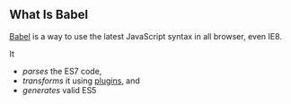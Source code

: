## What Is Babel

[Babel](https://babeljs.io/) is a way to use the latest JavaScript syntax in all browser, even IE8.

It
- _parses_ the ES7 code,
- _transforms_ it using [plugins](https://babeljs.io/docs/plugins/), and
- _generates_ valid ES5

